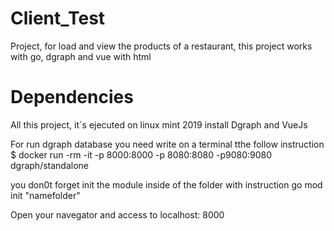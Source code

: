 # Client_Test
Project, for load and view the products of a restaurant, this project works with go, dgraph and vue with html

# Dependencies 
All this project, it´s ejecuted on linux mint 2019 install Dgraph and VueJs 

For run dgraph database you need write on a terminal tthe follow instruction 
 $ docker run -rm -it -p 8000:8000 -p 8080:8080 -p9080:9080 dgraph/standalone
 
you don0t forget init the module inside of the folder with instruction 
go mod init "namefolder" 
 
Open your navegator and access to localhost: 8000 
